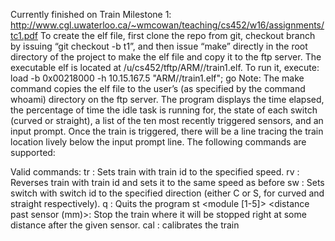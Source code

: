 Currently finished on Train Milestone 1: http://www.cgl.uwaterloo.ca/~wmcowan/teaching/cs452/w16/assignments/tc1.pdf
To create the elf file, first clone the repo from git, checkout branch by issuing 
“git checkout -b <branchname> t1”, and then issue 
“make” 
directly in the root directory of the project to make the elf file and copy it to the ftp server.
The executable elf is located at /u/cs452/tftp/ARM/<username>/train1.elf. To run it, execute:
load -b 0x00218000 -h 10.15.167.5 "ARM/<username>/train1.elf"; go
Note: The make command copies the elf file to the user’s (as specified by the command whoami) directory on the ftp server.
	The program displays the time elapsed, the percentage of time the idle task is running for, the state of each switch (curved or straight), a list of the ten most recently triggered sensors, and an input prompt. Once the train is triggered, there will be a line tracing the train location lively below the input prompt line. 
The following commands are supported:

Valid commands:
tr <train id> <train speed>: Sets train with train id to the specified speed.
rv <train id>		   : Reverses train with train id and sets it to the same speed as before
sw <switch id> <switch direction> : Sets switch with switch id to the specified direction (either C or S, for curved and straight respectively).
q			   : Quits the program
st <train id> <module [1-5]> <sensor> <distance past sensor (mm)>: Stop the train where it will be stopped right at some distance after the given sensor. 
cal <mode> <parameters>: calibrates the train
